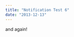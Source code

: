 ```yaml
---
title: "Notification Test 6"
date: "2013-12-13"
---
```


<div class="content">
<p>and again!</p>
</div>
